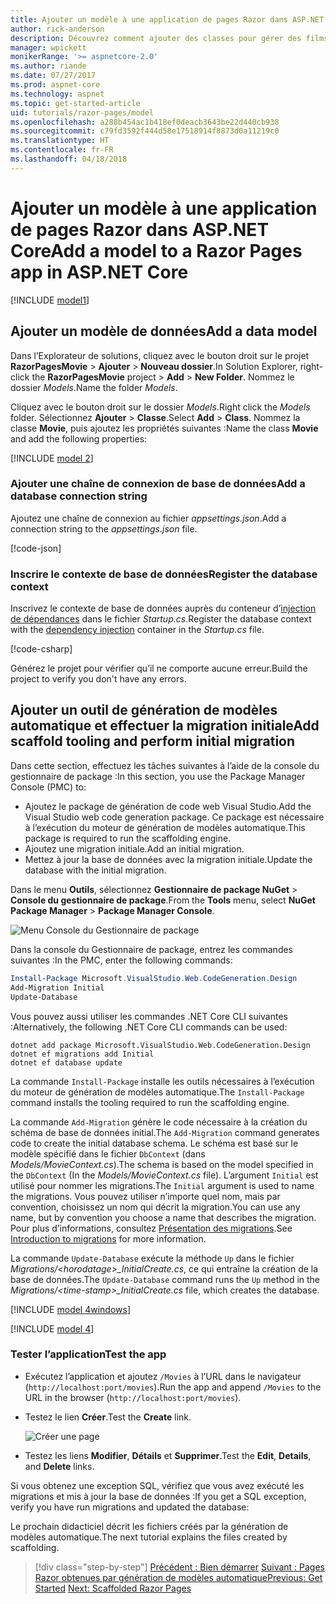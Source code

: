 ```yaml
---
title: Ajouter un modèle à une application de pages Razor dans ASP.NET Core
author: rick-anderson
description: Découvrez comment ajouter des classes pour gérer des films dans une base de données à l’aide d’Entity Framework Core (EF Core).
manager: wpickett
monikerRange: '>= aspnetcore-2.0'
ms.author: riande
ms.date: 07/27/2017
ms.prod: aspnet-core
ms.technology: aspnet
ms.topic: get-started-article
uid: tutorials/razor-pages/model
ms.openlocfilehash: a288b454ac1b418ef0deacb3643be22d440cb938
ms.sourcegitcommit: c79fd3592f444d58e17518914f8873d0a11219c0
ms.translationtype: HT
ms.contentlocale: fr-FR
ms.lasthandoff: 04/18/2018
---
```

# <a name="add-a-model-to-a-razor-pages-app-in-aspnet-core"></a><span data-ttu-id="41ab2-103">Ajouter un modèle à une application de pages Razor dans ASP.NET Core</span><span class="sxs-lookup"><span data-stu-id="41ab2-103">Add a model to a Razor Pages app in ASP.NET Core</span></span>

[!INCLUDE [model1](../../includes/RP/model1.md)]

## <a name="add-a-data-model"></a><span data-ttu-id="41ab2-104">Ajouter un modèle de données</span><span class="sxs-lookup"><span data-stu-id="41ab2-104">Add a data model</span></span>

<span data-ttu-id="41ab2-105">Dans l’Explorateur de solutions, cliquez avec le bouton droit sur le projet **RazorPagesMovie** > **Ajouter** > **Nouveau dossier**.</span><span class="sxs-lookup"><span data-stu-id="41ab2-105">In Solution Explorer, right-click the **RazorPagesMovie** project > **Add** > **New Folder**.</span></span> <span data-ttu-id="41ab2-106">Nommez le dossier *Models*.</span><span class="sxs-lookup"><span data-stu-id="41ab2-106">Name the folder *Models*.</span></span>

<span data-ttu-id="41ab2-107">Cliquez avec le bouton droit sur le dossier *Models*.</span><span class="sxs-lookup"><span data-stu-id="41ab2-107">Right click the *Models* folder.</span></span> <span data-ttu-id="41ab2-108">Sélectionnez **Ajouter** > **Classe**.</span><span class="sxs-lookup"><span data-stu-id="41ab2-108">Select **Add** > **Class**.</span></span> <span data-ttu-id="41ab2-109">Nommez la classe **Movie**, puis ajoutez les propriétés suivantes :</span><span class="sxs-lookup"><span data-stu-id="41ab2-109">Name the class **Movie** and add the following properties:</span></span>

[!INCLUDE [model 2](../../includes/RP/model2.md)]

<a name="cs"></a>
### <a name="add-a-database-connection-string"></a><span data-ttu-id="41ab2-110">Ajouter une chaîne de connexion de base de données</span><span class="sxs-lookup"><span data-stu-id="41ab2-110">Add a database connection string</span></span>

<span data-ttu-id="41ab2-111">Ajoutez une chaîne de connexion au fichier *appsettings.json*.</span><span class="sxs-lookup"><span data-stu-id="41ab2-111">Add a connection string to the *appsettings.json* file.</span></span>

[!code-json[](../../tutorials/razor-pages/razor-pages-start/sample/RazorPagesMovie/appsettings.json?highlight=8-10)]

<a name="reg"></a>
###  <a name="register-the-database-context"></a><span data-ttu-id="41ab2-112">Inscrire le contexte de base de données</span><span class="sxs-lookup"><span data-stu-id="41ab2-112">Register the database context</span></span>

<span data-ttu-id="41ab2-113">Inscrivez le contexte de base de données auprès du conteneur d’[injection de dépendances](xref:fundamentals/dependency-injection) dans le fichier *Startup.cs*.</span><span class="sxs-lookup"><span data-stu-id="41ab2-113">Register the database context with the [dependency injection](xref:fundamentals/dependency-injection) container in the *Startup.cs* file.</span></span>

[!code-csharp[](../../tutorials/razor-pages/razor-pages-start/sample/RazorPagesMovie/Startup.cs?name=snippet_ConfigureServices&highlight=3-5,7-9)]

<span data-ttu-id="41ab2-114">Générez le projet pour vérifier qu’il ne comporte aucune erreur.</span><span class="sxs-lookup"><span data-stu-id="41ab2-114">Build the project to verify you don't have any errors.</span></span>

<a name="pmc"></a>
## <a name="add-scaffold-tooling-and-perform-initial-migration"></a><span data-ttu-id="41ab2-115">Ajouter un outil de génération de modèles automatique et effectuer la migration initiale</span><span class="sxs-lookup"><span data-stu-id="41ab2-115">Add scaffold tooling and perform initial migration</span></span>

<span data-ttu-id="41ab2-116">Dans cette section, effectuez les tâches suivantes à l’aide de la console du gestionnaire de package :</span><span class="sxs-lookup"><span data-stu-id="41ab2-116">In this section, you use the Package Manager Console (PMC) to:</span></span>

* <span data-ttu-id="41ab2-117">Ajoutez le package de génération de code web Visual Studio.</span><span class="sxs-lookup"><span data-stu-id="41ab2-117">Add the Visual Studio web code generation package.</span></span> <span data-ttu-id="41ab2-118">Ce package est nécessaire à l’exécution du moteur de génération de modèles automatique.</span><span class="sxs-lookup"><span data-stu-id="41ab2-118">This package is required to run the scaffolding engine.</span></span>
* <span data-ttu-id="41ab2-119">Ajoutez une migration initiale.</span><span class="sxs-lookup"><span data-stu-id="41ab2-119">Add an initial migration.</span></span>
* <span data-ttu-id="41ab2-120">Mettez à jour la base de données avec la migration initiale.</span><span class="sxs-lookup"><span data-stu-id="41ab2-120">Update the database with the initial migration.</span></span>

<span data-ttu-id="41ab2-121">Dans le menu **Outils**, sélectionnez **Gestionnaire de package NuGet** > **Console du gestionnaire de package**.</span><span class="sxs-lookup"><span data-stu-id="41ab2-121">From the **Tools** menu, select **NuGet Package Manager** > **Package Manager Console**.</span></span>

  ![Menu Console du Gestionnaire de package](../first-mvc-app/adding-model/_static/pmc.png)

<span data-ttu-id="41ab2-123">Dans la console du Gestionnaire de package, entrez les commandes suivantes :</span><span class="sxs-lookup"><span data-stu-id="41ab2-123">In the PMC, enter the following commands:</span></span>

```powershell
Install-Package Microsoft.VisualStudio.Web.CodeGeneration.Design
Add-Migration Initial
Update-Database
```

<span data-ttu-id="41ab2-124">Vous pouvez aussi utiliser les commandes .NET Core CLI suivantes :</span><span class="sxs-lookup"><span data-stu-id="41ab2-124">Alternatively, the following .NET Core CLI commands can be used:</span></span>

```console
dotnet add package Microsoft.VisualStudio.Web.CodeGeneration.Design
dotnet ef migrations add Initial
dotnet ef database update
```

<span data-ttu-id="41ab2-125">La commande `Install-Package` installe les outils nécessaires à l’exécution du moteur de génération de modèles automatique.</span><span class="sxs-lookup"><span data-stu-id="41ab2-125">The `Install-Package` command installs the tooling required to run the scaffolding engine.</span></span>

<span data-ttu-id="41ab2-126">La commande `Add-Migration` génère le code nécessaire à la création du schéma de base de données initial.</span><span class="sxs-lookup"><span data-stu-id="41ab2-126">The `Add-Migration` command generates code to create the initial database schema.</span></span> <span data-ttu-id="41ab2-127">Le schéma est basé sur le modèle spécifié dans le fichier `DbContext` (dans *Models/MovieContext.cs*).</span><span class="sxs-lookup"><span data-stu-id="41ab2-127">The schema is based on the model specified in the `DbContext` (In the *Models/MovieContext.cs* file).</span></span> <span data-ttu-id="41ab2-128">L’argument `Initial` est utilisé pour nommer les migrations.</span><span class="sxs-lookup"><span data-stu-id="41ab2-128">The `Initial` argument is used to name the migrations.</span></span> <span data-ttu-id="41ab2-129">Vous pouvez utiliser n’importe quel nom, mais par convention, choisissez un nom qui décrit la migration.</span><span class="sxs-lookup"><span data-stu-id="41ab2-129">You can use any name, but by convention you choose a name that describes the migration.</span></span> <span data-ttu-id="41ab2-130">Pour plus d’informations, consultez [Présentation des migrations](xref:data/ef-mvc/migrations#introduction-to-migrations).</span><span class="sxs-lookup"><span data-stu-id="41ab2-130">See [Introduction to migrations](xref:data/ef-mvc/migrations#introduction-to-migrations) for more information.</span></span>

<span data-ttu-id="41ab2-131">La commande `Update-Database` exécute la méthode `Up` dans le fichier *Migrations/\<horodatage>_InitialCreate.cs*, ce qui entraîne la création de la base de données.</span><span class="sxs-lookup"><span data-stu-id="41ab2-131">The `Update-Database` command runs the `Up` method in the *Migrations/\<time-stamp>_InitialCreate.cs* file, which creates the database.</span></span>

[!INCLUDE [model 4windows](../../includes/RP/model4Win.md)]

[!INCLUDE [model 4](../../includes/RP/model4tbl.md)]

<a name="test"></a>
### <a name="test-the-app"></a><span data-ttu-id="41ab2-132">Tester l’application</span><span class="sxs-lookup"><span data-stu-id="41ab2-132">Test the app</span></span>

* <span data-ttu-id="41ab2-133">Exécutez l’application et ajoutez `/Movies` à l’URL dans le navigateur (`http://localhost:port/movies`).</span><span class="sxs-lookup"><span data-stu-id="41ab2-133">Run the app and append `/Movies` to the URL in the browser (`http://localhost:port/movies`).</span></span>
* <span data-ttu-id="41ab2-134">Testez le lien **Créer**.</span><span class="sxs-lookup"><span data-stu-id="41ab2-134">Test the **Create** link.</span></span>

  ![Créer une page](../../tutorials/razor-pages/model/_static/conan.png)

<a name="scaffold"></a>

* <span data-ttu-id="41ab2-136">Testez les liens **Modifier**, **Détails** et **Supprimer**.</span><span class="sxs-lookup"><span data-stu-id="41ab2-136">Test the **Edit**, **Details**, and **Delete** links.</span></span>

<span data-ttu-id="41ab2-137">Si vous obtenez une exception SQL, vérifiez que vous avez exécuté les migrations et mis à jour la base de données :</span><span class="sxs-lookup"><span data-stu-id="41ab2-137">If you get a SQL exception, verify you have run migrations and updated the database:</span></span>

<span data-ttu-id="41ab2-138">Le prochain didacticiel décrit les fichiers créés par la génération de modèles automatique.</span><span class="sxs-lookup"><span data-stu-id="41ab2-138">The next tutorial explains the files created by scaffolding.</span></span>

> [!div class="step-by-step"]
> <span data-ttu-id="41ab2-139">[Précédent : Bien démarrer](xref:tutorials/razor-pages/razor-pages-start)
> [Suivant : Pages Razor obtenues par génération de modèles automatique](xref:tutorials/razor-pages/page)</span><span class="sxs-lookup"><span data-stu-id="41ab2-139">[Previous: Get Started](xref:tutorials/razor-pages/razor-pages-start)
[Next: Scaffolded Razor Pages](xref:tutorials/razor-pages/page)</span></span>    
